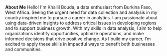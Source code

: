**About Me**
Hello! I'm Khaliil Bouda, a data enthusiast from Burkina Faso, West Africa. Seeing the urgent need for data collection and analysis in my country inspired me to pursue a career in analytics. I am passionate about using data-driven insights to address critical issues in developing regions and to support business growth. With my skills in data analysis, I aim to help organizations identify opportunities, optimize operations, and make informed decisions that drive positive change. As I build my career, I’m excited to apply these skills in impactful ways to benefit both businesses and communities.
